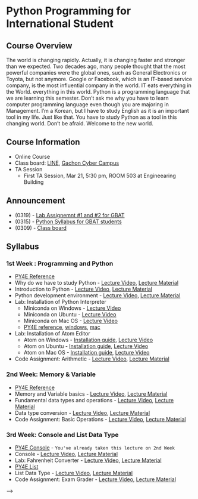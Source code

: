 # Python Programming for International Student

## Course Overview
The world is changing rapidly. Actually, it is changing faster and stronger than we expected. Two decades ago, many people thought that the most powerful companies were the global ones, such as General Electronics or Toyota, but not anymore. Google or Facebook, which is an IT-based service company, is the most influential company in the world. IT eats everything in the World. everything in this world. Python is a programming language that we are learning this semester. Don’t ask me why you have to learn computer programming language even though you are majoring in Management. I’m a Korean, but I have to study English as it is an important tool in my life. Just like that. You have to study Python as a tool in this changing world. Don’t be afraid. Welcome to the new world.

## Course Information
- Online Course
- Class board: [LINE](https://line.me/ti/g2/2Blm-7OqnlcDICZgnI8Be0nx5Vc-oZBQMGs1W_b3EktyEn9HE3Gkc5GfItykgcr4), [Gachon Cyber Campus](http://cyber.gachon.ac.kr/course/view.php?id=46176)
- TA Session
  - First TA Session, Mar 21, 5:30 pm, ROOM 503 at Engineearing Building  

## Announcement
- (0319) - [Lab Assignemnt #1 and #2 for GBAT](http://theteamlab.io/lab/notice/32/)
- (0315) - [Python Syllabus for GBAT students](http://theteamlab.io/lab/notice/31/)
- (0309) - [Class board](https://line.me/ti/g2/2Blm-7OqnlcDICZgnI8Be0nx5Vc-oZBQMGs1W_b3EktyEn9HE3Gkc5GfItykgcr4)

## Syllabus
### 1st Week : Programming and Python
- [PY4E Reference](https://www.py4e.com/lessons/intro)
- Why do we have to study Python - [Lecture Video](https://www.youtube.com/watch?v=LAnn5cxG13M&index=1&list=PLBHVuYlKEkUJvRVv9_je9j3BpHwGHSZHz), [Lecture Material](https://doc.co/Bj76p1/EFk5T6)
- Introduction to Python  - [Lecture Video](https://www.youtube.com/watch?v=RpnSfbXThI0&t=534s&list=PLBHVuYlKEkUJvRVv9_je9j3BpHwGHSZHz&index=2), [Lecture Material](https://doc.co/pypHHp/EFk5T6)
- Python development environment - [Lecture Video](https://www.youtube.com/watch?v=kBPKUSujrws&list=PLBHVuYlKEkUJvRVv9_je9j3BpHwGHSZHz&index=3), [Lecture Material](https://docs.com/choi-sungchul/2824/week-1-3?c=EFk5T6)
- Lab: Installation of Python Interpreter
    - Miniconda on Windows - [Lecture Video](https://www.youtube.com/watch?v=OMuHLDvmQl4&list=PLBHVuYlKEkUJvRVv9_je9j3BpHwGHSZHz&index=4)
    - Miniconda on Ubuntu - [Lecture Video](https://www.youtube.com/watch?v=kKoYbDWvHdo&index=5&list=PLBHVuYlKEkUJvRVv9_je9j3BpHwGHSZHz)
    - Miniconda on Mac OS - [Lecture Video](https://www.youtube.com/watch?v=WsQ-4QDQxAQ&index=6&list=PLBHVuYlKEkUJvRVv9_je9j3BpHwGHSZHz)
    - [PY4E reference](https://www.py4e.com/lessons/install), [windows](https://www.py4e.com/software-win.php), [mac](https://www.py4e.com/software-mac.php)
- Lab: Installation of Atom Editor
    - Atom on Windows - [Installation guide](desc/atom_windows.md), [Lecture Video](https://www.youtube.com/watch?v=8Z6_JSvKux0&list=PLBHVuYlKEkUJvRVv9_je9j3BpHwGHSZHz&index=7)
    - Atom on Ubuntu - [Installation guide](desc/atom_ubuntu.md), [Lecture Video](https://www.youtube.com/watch?v=Ir88SOIGVcc&index=8&list=PLBHVuYlKEkUJvRVv9_je9j3BpHwGHSZHz)
    - Atom on Mac OS - [Installation guide](desc/atom_macos.md), [Lecture Video](https://www.youtube.com/watch?v=XYvP4NeFo0Y&list=PLBHVuYlKEkUJvRVv9_je9j3BpHwGHSZHz&index=9)
- Code Assignment: Arithmetic - [Lecture Video](https://www.youtube.com/watch?v=Qoid8G49zHI&list=PLBHVuYlKEkUJvRVv9_je9j3BpHwGHSZHz&index=14), [Lecture Material](https://github.com/TEAMLAB-Lecture/python-mooc-english/tree/master/lab_assignment/lab_1)

### 2nd Week: Memory & Variable
- [PY4E Reference](https://www.py4e.com/lessons/memory)
- Memory and Variable basics - [Lecture Video](https://www.youtube.com/watch?v=emWwGHBfz70&list=PLBHVuYlKEkUJvRVv9_je9j3BpHwGHSZHz&index=10), [Lecture Material](https://docs.com/choi-sungchul/8017/week-2-1?c=EFk5T6)
- Fundamental data types and operations - [Lecture Video](https://www.youtube.com/watch?v=K_D-FiyiB1s&index=11&list=PLBHVuYlKEkUJvRVv9_je9j3BpHwGHSZHz), [Lecture Material](https://docs.com/choi-sungchul/7044/week-2-2?c=EFk5T6)
- Data type conversion - [Lecture Video](https://www.youtube.com/watch?v=6zwQaY00G70&index=12&list=PLBHVuYlKEkUJvRVv9_je9j3BpHwGHSZHz), [Lecture Material](https://docs.com/choi-sungchul/3473/week-2-3?c=EFk5T6)
- Code Assignment: Basic Operations - [Lecture Video](https://www.youtube.com/watch?v=uWDvBHv-icQ&list=PLBHVuYlKEkUJvRVv9_je9j3BpHwGHSZHz&index=19), [Lecture Material](https://github.com/TEAMLAB-Lecture/python-mooc-english/tree/master/lab_assignment/lab_2)

### 3rd Week: Console and List Data Type
- [PY4E Console](https://youtu.be/kefrGMAglGs) - `You've already taken this lecture on 2nd Week`
- Console  - [Lecture Video](https://www.youtube.com/watch?v=MJvx5m6xlBo&list=PLBHVuYlKEkUJvRVv9_je9j3BpHwGHSZHz&index=13), [Lecture Material](https://docs.com/choi-sungchul/9016/week-3-1-console?c=EFk5T6)
- Lab: Fahrenheit Converter - [Lecture Video](https://www.youtube.com/watch?v=1izwqD7SSHk&list=PLBHVuYlKEkUJvRVv9_je9j3BpHwGHSZHz&index=14), [Lecture Material](https://doc.co/mjke6x/EFk5T6)
- [PY4E List](https://www.py4e.com/lessons/lists)
- List Data Type - [Lecture Video](https://www.youtube.com/watch?v=lYxlnxKYsLI&list=PLBHVuYlKEkUJvRVv9_je9j3BpHwGHSZHz&index=15), [Lecture Material](https://docs.com/choi-sungchul/6366/week-3-3-list-data-type?c=EFk5T6)
- Code Assignment: Exam Grader - [Lecture Video](https://www.youtube.com/watch?v=TIrSDV7JZ2E&t=231s&index=23&list=PLBHVuYlKEkUJvRVv9_je9j3BpHwGHSZHz), [Lecture Material](https://github.com/TEAMLAB-Lecture/python-mooc-english/tree/master/lab_assignment/lab_3)

<!-- ### 4주차: 제어문과 반복문 (Condition & Loop)
- Condition - [Lecture Video](https://www.youtube.com/watch?v=aE7grvgYGc4&list=PLBHVuYlKEkUJvRVv9_je9j3BpHwGHSZHz&index=16), [Lecture Material](https://docs.com/choi-sungchul/6141/week-4-1-condition?c=EFk5T6)
- Lab: 당신은 무슨 학교 다니세요? - [Lecture Video](https://www.youtube.com/watch?v=TSXRtujpsg0&index=17&list=PLBHVuYlKEkUJvRVv9_je9j3BpHwGHSZHz), [Lecture Material](https://doc.co/ukigBi/EFk5T6)
- Loop - [Lecture Video](https://www.youtube.com/watch?v=WJVzJx-ake8&index=18&list=PLBHVuYlKEkUJvRVv9_je9j3BpHwGHSZHz), [Lecture Material](https://docs.com/choi-sungchul/4484/week-4-3-loop?c=EFk5T6)
- Lab: 구구단 계산기 - [Lecture Video](https://www.youtube.com/watch?v=MC-QHhxOK9U&list=PLBHVuYlKEkUJvRVv9_je9j3BpHwGHSZHz&index=19), [Lecture Material](https://doc.co/j8LVwB/EFk5T6)
- Lab: Condition and Loop - [Lecture Video#1](https://www.youtube.com/watch?v=nPWy_nWnYyg&index=20&list=PLBHVuYlKEkUJvRVv9_je9j3BpHwGHSZHz), [Lecture Video#2](https://www.youtube.com/watch?v=tuKcI9cu1lo&index=21&list=PLBHVuYlKEkUJvRVv9_je9j3BpHwGHSZHz), [Lecture Video#3](https://www.youtube.com/watch?v=78bnSeQ9SKA&index=22&list=PLBHVuYlKEkUJvRVv9_je9j3BpHwGHSZHz), [Lecture Material](https://doc.co/TXJguB/EFk5T6)
- How to debug code - [Lecture Video](https://www.youtube.com/watch?v=LR8XY2HoH28&index=23&list=PLBHVuYlKEkUJvRVv9_je9j3BpHwGHSZHz), [Lecture Material](https://docs.com/choi-sungchul/3642/week-4-6-how-to-debug-code?c=EFk5T6)
- Code Assignment: 화씨 변환기 (fahrenheit_converter) - [Lecture Video](https://www.youtube.com/watch?v=5niJ5yiAlSQ&t=201s&index=32&list=PLBHVuYlKEkUJvRVv9_je9j3BpHwGHSZHz), [Lecture Material](https://github.com/TeamLab/Gachon_CS50_Python_KMOOC/blob/master/lab_assignment/lab_4/READMD.md)

### 5주차: 함수와 파이썬 코드 작성연습
- Function Concept I - [Lecture Video](https://www.youtube.com/watch?v=8ftOYKWcul0&index=24&list=PLBHVuYlKEkUJvRVv9_je9j3BpHwGHSZHz), [Lecture Material](https://docs.com/choi-sungchul/6397/week-5-1-function-concept-i?c=EFk5T6)
- Function Concept II - [Lecture Video](https://www.youtube.com/watch?v=JwoQRp3QLVQ&list=PLBHVuYlKEkUJvRVv9_je9j3BpHwGHSZHz&index=25), [Lecture Material](https://docs.com/choi-sungchul/8397/week-5-2-function-concept-ii?c=EFk5T6)
- 코딩 컨벤션과 함수 작성법 - [Lecture Video](https://www.youtube.com/watch?v=K5m-QxQB4og&list=PLBHVuYlKEkUJvRVv9_je9j3BpHwGHSZHz&index=26), [Lecture Material](https://docs.com/choi-sungchul/4133?c=EFk5T6)
- Code Assignment: list, control, loop 연습 (gowithflow) - [Lecture Video](https://www.youtube.com/watch?v=_p4UXbKtYcM&index=36&list=PLBHVuYlKEkUJvRVv9_je9j3BpHwGHSZHz), [Lecture Material](https://github.com/TeamLab/Gachon_CS50_Python_KMOOC/blob/master/lab_assignment/lab_5/READMD.md)

### 6주차: 문자열 다루기 (String)
- 문자열 다루기 (String) - [Lecture Video](https://www.youtube.com/watch?v=6-VUeVlorWU&index=27&list=PLBHVuYlKEkUJvRVv9_je9j3BpHwGHSZHz), [Lecture Material](https://doc.co/Y4h7dX/EFk5T6)
- Lab: Yesterday Letter Counter - [Lecture Video](https://www.youtube.com/watch?v=t2ESp11CRmI&index=28&list=PLBHVuYlKEkUJvRVv9_je9j3BpHwGHSZHz), [Lecture Material](https://doc.co/xtswPq/EFk5T6)
- Code Assignment: - [Lecture Video](https://www.youtube.com/watch?v=GNb-zZY67EE&list=PLBHVuYlKEkUJvRVv9_je9j3BpHwGHSZHz&index=39), [Lecture Material](https://github.com/TeamLab/Gachon_CS50_Python_KMOOC/blob/master/lab_assignment/lab_6/READMD.md)

### 7주차: 자료 구조 (Data Structure)
- 자료구조 개요 (Data Structure) - [Lecture Video](https://www.youtube.com/watch?v=G0RamGs1jqQ&list=PLBHVuYlKEkUJvRVv9_je9j3BpHwGHSZHz&index=29), [Lecture Material](https://doc.co/zfqdQX/EFk5T6)
- Stack & Queue - [Lecture Video](https://www.youtube.com/watch?v=xs7uMu3bo8w&list=PLBHVuYlKEkUJvRVv9_je9j3BpHwGHSZHz&index=30), [Lecture Material](https://docs.com/choi-sungchul/1667/week-7-2-stack-queue?c=EFk5T6)
- Tuple & Set (Data Structure) - [Lecture Video](https://www.youtube.com/watch?v=7u7rhQ1tQDY&index=31&list=PLBHVuYlKEkUJvRVv9_je9j3BpHwGHSZHz), [Lecture Material](https://docs.com/choi-sungchul/8314/week-7-3-tuple-set?c=EFk5T6)
- 사전 (Dictionary) - [Lecture Video](https://www.youtube.com/watch?v=HqFtXMZSGSI&list=PLBHVuYlKEkUJvRVv9_je9j3BpHwGHSZHz&index=32), [Lecture Material](https://docs.com/choi-sungchul/6063/week-7-4-data-structure?c=EFk5T6)
- Lab: Command Counter - [Lecture Video](https://www.youtube.com/watch?v=gq09kwm5OMc&index=33&list=PLBHVuYlKEkUJvRVv9_je9j3BpHwGHSZHz), [Lecture Material](https://doc.co/v5vBq6/EFk5T6)
- Code Assignment: - [Lecture Video](https://github.com/TeamLab/Gachon_CS50_Python_KMOOC/blob/master/lab_assignment/lab_7/READMD.md), [Lecture Material](https://www.youtube.com/watch?v=45CxKN0O6UI&index=45&list=PLBHVuYlKEkUJvRVv9_je9j3BpHwGHSZHz)

### 8주차: 파이썬같은 코드 작성하기 (Pythonic Code)
- Pythonic Code Overview - [Lecture Video](https://www.youtube.com/watch?v=uIcxHkapM7c&index=34&list=PLBHVuYlKEkUJvRVv9_je9j3BpHwGHSZHz&t=4s), [Lecture Material](https://docs.com/choi-sungchul/8538/week-8-1-pythonic-code-overview?c=EFk5T6)
- Split & Join - [Lecture Video](https://www.youtube.com/watch?v=RnzoIgPmdng&index=35&list=PLBHVuYlKEkUJvRVv9_je9j3BpHwGHSZHz&t=14s), [Lecture Material](https://docs.com/choi-sungchul/7379/week-8-2-split-join?c=EFk5T6)
- List Comprehension - [Lecture Video](https://www.youtube.com/watch?v=AWAISEXNPPI&index=36&list=PLBHVuYlKEkUJvRVv9_je9j3BpHwGHSZHz&t=73s), [Lecture Material](https://docs.com/choi-sungchul/7934/week-8-3-list-comprehension?c=EFk5T6)
- Enumerate & Zip - [Lecture Video](https://www.youtube.com/watch?v=xXaMXh1k5FY&index=37&list=PLBHVuYlKEkUJvRVv9_je9j3BpHwGHSZHz&t=610s), [Lecture Material](https://docs.com/choi-sungchul/5388/week-8-4-enumerate-zip?c=EFk5T6)
- Code Assignment: - Morse Code (morsecode) [Lecture Material](https://github.com/TeamLab/Gachon_CS50_Python_KMOOC/blob/master/lab_assignment/lab_8/READMD.md)

### 9주차: 객체 지향 프로그래밍 (Objective-Oriented Programming)
- Objective-Oriented Programming Overview - [Lecture Video](https://www.youtube.com/watch?v=fi8TGRfDXU0&t=2s&list=PLBHVuYlKEkUJvRVv9_je9j3BpHwGHSZHz&index=49), [Lecture Material](https://doc.co/yXcRGm/EFk5T6)
- Objects in Python - [Lecture Video](https://www.youtube.com/watch?v=cXNV45sx_iY&list=PLBHVuYlKEkUJvRVv9_je9j3BpHwGHSZHz&index=39), [Lecture Material](https://doc.co/U1782r/EFk5T6)
- Lab: Note and Notebook - [Lecture Video](https://www.youtube.com/watch?v=8Q9N8E0RpDg&list=PLBHVuYlKEkUJvRVv9_je9j3BpHwGHSZHz&index=52), [Lecture Material](https://doc.co/woa22W/EFk5T6)
- OOP characteristics - [Lecture Video](https://www.youtube.com/watch?v=s2NOU8vMMDU&list=PLBHVuYlKEkUJvRVv9_je9j3BpHwGHSZHz&index=53), [Lecture Material](https://doc.co/bFqNQT/EFk5T6)

### 10주차: 모듈과 패키지 (Module & Packages)
- Overview - [Lecture Video](https://www.youtube.com/watch?v=iV_1dal69Xc&list=PLBHVuYlKEkUJvRVv9_je9j3BpHwGHSZHz&index=50), [Lecture Material](https://doc.co/uJ7H6L/EFk5T6)
- Modules - [Lecture Video](https://www.youtube.com/watch?v=vJ3kEhB_ERE&list=PLBHVuYlKEkUJvRVv9_je9j3BpHwGHSZHz&index=51), [Lecture Material](https://doc.co/qNxUN1/EFk5T6)
- Packages - [Lecture Video](https://www.youtube.com/watch?v=nWAomgvxihg&index=42&list=PLBHVuYlKEkUJvRVv9_je9j3BpHwGHSZHz), [Lecture Material](https://doc.co/hXxeLm/EFk5T6)
- 가상환경과 Package 활용하기 - [Lecture Video](https://www.youtube.com/watch?v=QLF5UvUvKCo&list=PLBHVuYlKEkUJvRVv9_je9j3BpHwGHSZHz&index=51), [Lecture Material](https://doc.co/SoCj3W/EFk5T6)

### 11주차: 예외 처리 (Exception Handling)
- Overview - [Lecture Video](https://www.youtube.com/watch?v=Q17PEpSyv_s&list=PLBHVuYlKEkUJvRVv9_je9j3BpHwGHSZHz&t=24s&index=47), [Lecture Material](https://doc.co/hyRaci/EFk5T6)
- Exception Handling - [Lecture Video](https://www.youtube.com/watch?v=dTj3FxYt7ic&list=PLBHVuYlKEkUJvRVv9_je9j3BpHwGHSZHz&t=83s&index=48), [Lecture Material](https://doc.co/oyGK7M/EFk5T6)

### 12주차: 파일 다루기와 CSV (File Handling and Comma Separate Values)
- File Handling Overview - [Lecture Video](https://www.youtube.com/watch?v=0qV-5-X7YS0&list=PLBHVuYlKEkUJvRVv9_je9j3BpHwGHSZHz&t=15s&index=49), [Lecture Material](https://doc.co/5XWkVi/EFk5T6)
- File Handling - [Lecture Video](https://www.youtube.com/watch?v=kJnew-Dl8K0&list=PLBHVuYlKEkUJvRVv9_je9j3BpHwGHSZHz&t=228s&index=50), [Lecture Material](https://doc.co/hYt3mx/EFk5T6)
- Comma Separate Values  - [Lecture Video](https://www.youtube.com/watch?v=2c8FzbCPu3Y&list=PLBHVuYlKEkUJvRVv9_je9j3BpHwGHSZHz&t=58s&index=51), [Lecture Material](https://doc.co/1PDdBj/EFk5T6)
- Code Assignment: - [Lecture Material](https://github.com/TeamLab/Gachon_CS50_Python_KMOOC/blob/master/lab_assignment/lab_9/READMD.md)

### 13주차: Web Scraping
- Web 이해하기 - [Lecture Video](https://www.youtube.com/watch?v=l-2wn6jrezc&list=PLBHVuYlKEkUJvRVv9_je9j3BpHwGHSZHz&index=52), [Lecture Material](https://doc.co/WuDBwm/EFk5T6)
- HTML 데이터 다루기 - [Lecture Video](https://www.youtube.com/watch?v=B0kmDCSJqZU&list=PLBHVuYlKEkUJvRVv9_je9j3BpHwGHSZHz&t=15s&index=53), [Lecture Material](https://doc.co/5a8MVr/EFk5T6)
- 정규 표현식: Regular Expression - [Lecture Video](https://www.youtube.com/watch?v=Qg8ayprxoFQ&list=PLBHVuYlKEkUJvRVv9_je9j3BpHwGHSZHz&index=54), [Lecture Material](https://doc.co/5DcmMo/EFk5T6)
- Lab: RegEx - [Lecture Video](https://www.youtube.com/watch?v=x1RGQGlYaO8&list=PLBHVuYlKEkUJvRVv9_je9j3BpHwGHSZHz&index=55), [Lecture Material](https://doc.co/xzfPXz/eRCeqh)
- Code Assignment: - [Lecture Material](https://github.com/TeamLab/Gachon_CS50_Python_KMOOC/blob/master/lab_assignment/lab_10/READMD.md)


### 14주차: XML과 JSON (eXtensible Markup Languages and JSON)
- XML 이해하기 - [Lecture Video](https://www.youtube.com/watch?v=nSuCKVCS0sY&list=PLBHVuYlKEkUJvRVv9_je9j3BpHwGHSZHz&index=56), [Lecture Material](https://doc.co/XqDhAr/EFk5T6)
- Lab: XML Parsing- [Lecture Video](https://www.youtube.com/watch?v=1EFTxaHFzo4&list=PLBHVuYlKEkUJvRVv9_je9j3BpHwGHSZHz&index=57), [Lecture Material](https://doc.co/xbHGTf/eRCeqh)
- JSON 이해하기 - [Lecture Video](https://www.youtube.com/watch?v=V-M0mr3DPrY&list=PLBHVuYlKEkUJvRVv9_je9j3BpHwGHSZHz&index=58), [Lecture Material](https://doc.co/o91YzD/EFk5T6)
- Lab: JSON Data Analysis - [Lecture Video](https://www.youtube.com/watch?v=BMEF3ypLYuU&list=PLBHVuYlKEkUJvRVv9_je9j3BpHwGHSZHz&index=59), [Lecture Material](https://doc.co/zxFwy2/eRCeqh)

### 15차: What is NEXT?
- Wrap Up, Pyhton!- [Lecture Video](https://www.youtube.com/watch?v=iejWpaxl-xQ&list=PLBHVuYlKEkUJvRVv9_je9j3BpHwGHSZHz&t=188s&index=60), [Lecture Material](https://doc.co/UPeD8r/EFk5T6) --> -->
